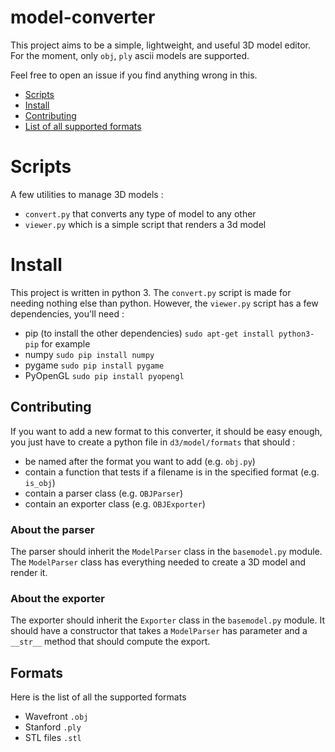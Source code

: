 # model-converter

This project aims to be a simple, lightweight, and useful 3D model editor.
For the moment, only `obj`, `ply` ascii models are supported.

Feel free to open an issue if you find anything wrong in this.

  - [Scripts](#scripts)
  - [Install](#install)
  - [Contributing](#contributing)
  - [List of all supported formats](#formats)

# Scripts

A few utilities to manage 3D models :
  - `convert.py` that converts any type of model to any other
  - `viewer.py` which is a simple script that renders a 3d model

# Install

This project is written in python 3. The `convert.py` script is made for
needing nothing else than python. However, the `viewer.py` script has a few
dependencies, you'll need :

  - pip (to install the other dependencies) `sudo apt-get install python3-pip`
    for example
  - numpy `sudo pip install numpy`
  - pygame `sudo pip install pygame`
  - PyOpenGL `sudo pip install pyopengl`

## Contributing

If you want to add a new format to this converter, it should be easy enough,
you just have to create a python file in `d3/model/formats` that should :

  - be named after the format you want to add (e.g. `obj.py`)
  - contain a function that tests if a filename is in the specified format (e.g. `is_obj`)
  - contain a parser class (e.g. `OBJParser`)
  - contain an exporter class (e.g. `OBJExporter`)

### About the parser
The parser should inherit the `ModelParser` class in the `basemodel.py` module.
The `ModelParser` class has everything needed to create a 3D model and render it.

### About the exporter
The exporter should inherit the `Exporter` class in the `basemodel.py` module.
It should have a constructor that takes a `ModelParser` has parameter and a
`__str__` method that should compute the export.

## Formats
Here is the list of all the supported formats
  - Wavefront `.obj`
  - Stanford `.ply`
  - STL files `.stl`

